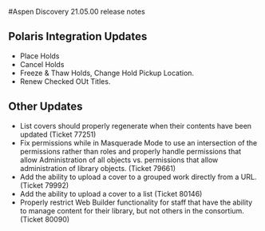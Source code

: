 #Aspen Discovery 21.05.00 release notes
## Polaris Integration Updates
- Place Holds
- Cancel Holds
- Freeze & Thaw Holds, Change Hold Pickup Location.
- Renew Checked OUt Titles.  


## Other Updates
- List covers should properly regenerate when their contents have been updated (Ticket 77251)
- Fix permissions while in Masquerade Mode to use an intersection of the permissions rather than roles and properly handle permissions that allow Administration of all objects vs. permissions that allow administration of library objects. (Ticket 79661)
- Add the ability to upload a cover to a grouped work directly from a URL. (Ticket 79992)
- Add the ability to upload a cover to a list (Ticket 80146)
- Properly restrict Web Builder functionality for staff that have the ability to manage content for their library, but not others in the consortium. (Ticket 80090)